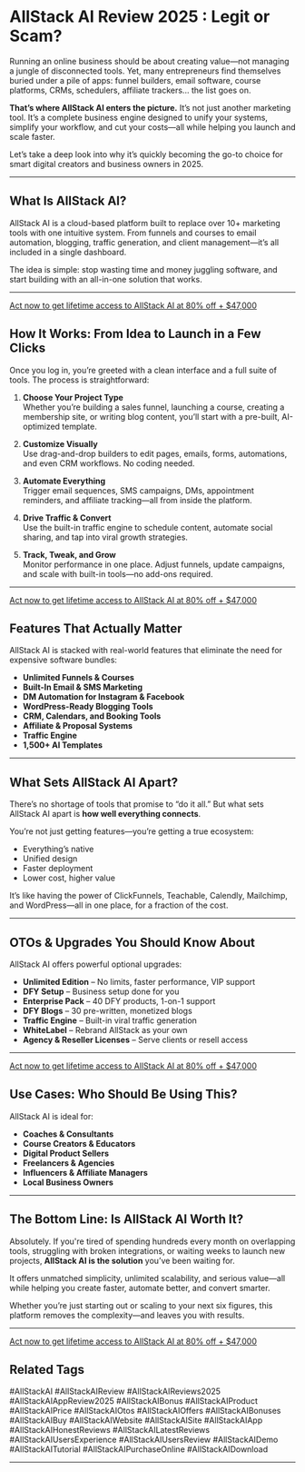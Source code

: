 # AllStack AI Review 2025 : Legit or Scam?

Running an online business should be about creating value—not managing a jungle of disconnected tools. Yet, many entrepreneurs find themselves buried under a pile of apps: funnel builders, email software, course platforms, CRMs, schedulers, affiliate trackers... the list goes on.

**That’s where AllStack AI enters the picture.** It’s not just another marketing tool. It’s a complete business engine designed to unify your systems, simplify your workflow, and cut your costs—all while helping you launch and scale faster.

Let’s take a deep look into why it’s quickly becoming the go-to choice for smart digital creators and business owners in 2025.

---

## What Is AllStack AI?

AllStack AI is a cloud-based platform built to replace over 10+ marketing tools with one intuitive system. From funnels and courses to email automation, blogging, traffic generation, and client management—it’s all included in a single dashboard.

The idea is simple: stop wasting time and money juggling software, and start building with an all-in-one solution that works.

---

[Act now to get lifetime access to AllStack AI at 80% off + $47,000](https://gloriareview.com/allstack-ai-review/)

## How It Works: From Idea to Launch in a Few Clicks

Once you log in, you’re greeted with a clean interface and a full suite of tools. The process is straightforward:

1. **Choose Your Project Type**  
   Whether you’re building a sales funnel, launching a course, creating a membership site, or writing blog content, you’ll start with a pre-built, AI-optimized template.

2. **Customize Visually**  
   Use drag-and-drop builders to edit pages, emails, forms, automations, and even CRM workflows. No coding needed.

3. **Automate Everything**  
   Trigger email sequences, SMS campaigns, DMs, appointment reminders, and affiliate tracking—all from inside the platform.

4. **Drive Traffic & Convert**  
   Use the built-in traffic engine to schedule content, automate social sharing, and tap into viral growth strategies.

5. **Track, Tweak, and Grow**  
   Monitor performance in one place. Adjust funnels, update campaigns, and scale with built-in tools—no add-ons required.

---
[Act now to get lifetime access to AllStack AI at 80% off + $47,000](https://gloriareview.com/allstack-ai-review/)

## Features That Actually Matter

AllStack AI is stacked with real-world features that eliminate the need for expensive software bundles:

- **Unlimited Funnels & Courses**  
- **Built-In Email & SMS Marketing**  
- **DM Automation for Instagram & Facebook**  
- **WordPress-Ready Blogging Tools**  
- **CRM, Calendars, and Booking Tools**  
- **Affiliate & Proposal Systems**  
- **Traffic Engine**  
- **1,500+ AI Templates**

---

## What Sets AllStack AI Apart?

There’s no shortage of tools that promise to “do it all.” But what sets AllStack AI apart is **how well everything connects**.

You’re not just getting features—you’re getting a true ecosystem:

- Everything’s native  
- Unified design  
- Faster deployment  
- Lower cost, higher value

It’s like having the power of ClickFunnels, Teachable, Calendly, Mailchimp, and WordPress—all in one place, for a fraction of the cost.

---

## OTOs & Upgrades You Should Know About

AllStack AI offers powerful optional upgrades:

- **Unlimited Edition** – No limits, faster performance, VIP support  
- **DFY Setup** – Business setup done for you  
- **Enterprise Pack** – 40 DFY products, 1-on-1 support  
- **DFY Blogs** – 30 pre-written, monetized blogs  
- **Traffic Engine** – Built-in viral traffic generation  
- **WhiteLabel** – Rebrand AllStack as your own  
- **Agency & Reseller Licenses** – Serve clients or resell access

---

[Act now to get lifetime access to AllStack AI at 80% off + $47,000](https://gloriareview.com/allstack-ai-review/)

## Use Cases: Who Should Be Using This?

AllStack AI is ideal for:

- **Coaches & Consultants**  
- **Course Creators & Educators**  
- **Digital Product Sellers**  
- **Freelancers & Agencies**  
- **Influencers & Affiliate Managers**  
- **Local Business Owners**

---

## The Bottom Line: Is AllStack AI Worth It?

Absolutely. If you're tired of spending hundreds every month on overlapping tools, struggling with broken integrations, or waiting weeks to launch new projects, **AllStack AI is the solution** you’ve been waiting for.

It offers unmatched simplicity, unlimited scalability, and serious value—all while helping you create faster, automate better, and convert smarter.

Whether you’re just starting out or scaling to your next six figures, this platform removes the complexity—and leaves you with results.

---

[Act now to get lifetime access to AllStack AI at 80% off + $47,000](https://gloriareview.com/allstack-ai-review/)

## Related Tags

#AllStackAI #AllStackAIReview #AllStackAIReviews2025 #AllStackAIAppReview2025 
#AllStackAIBonus #AllStackAIProduct #AllStackAIPrice #AllStackAIOtos #AllStackAIOffers #AllStackAIBonuses 
#AllStackAIBuy #AllStackAIWebsite #AllStackAISite #AllStackAIApp #AllStackAIHonestReviews #AllStackAILatestReviews #AllStackAIUsersExperience 
#AllStackAIUsersReview #AllStackAIDemo #AllStackAITutorial #AllStackAIPurchaseOnline #AllStackAIDownload

---


